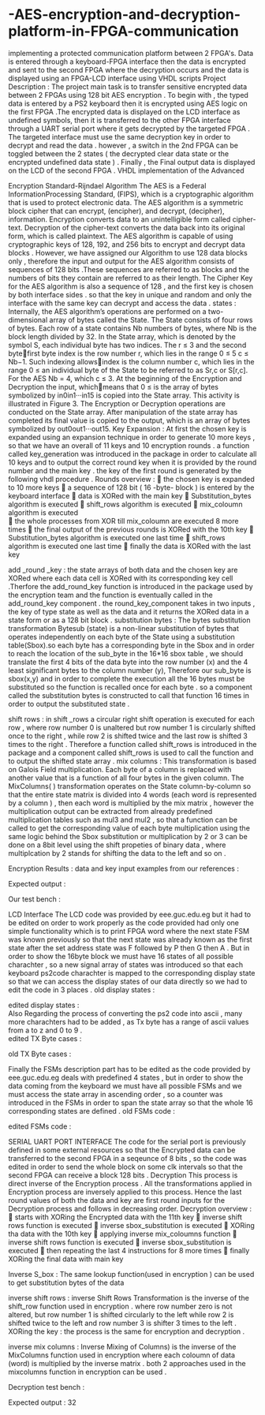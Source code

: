 # -AES-encryption-and-decryption-platform-in-FPGA-communication
implementing a protected communication platform between 2 FPGA's. Data is entered through a keyboard-FPGA interface then the data is encrypted and sent to the second FPGA where the decryption occurs and the data is displayed using an FPGA-LCD interface using VHDL scripts
Project Description :
The project main task is to transfer sensitive encrypted  data between 2 FPGAs  using 128 bit AES encryption . To begin with ,  the typed   data is entered by a PS2 keyboard then it is encrypted using AES logic on the first FPGA .The encrypted data is displayed on the LCD interface as undefined symbols, then it is transferred  to the other FPGA interface through a UART serial  port where it gets decrypted by the targeted FPGA . The targeted interface must use  the same decryption key in order to decrypt and read the data . however , a switch in the 2nd FPGA can be  toggled between the 2 states ( the decrypted clear data state or the encrypted undefined data state )  . Finally , the Final output data is displayed  on the LCD of the second FPGA  . 
VHDL implementation of the Advanced

Encryption Standard-Rijndael Algorithm
The AES is a Federal InformationProcessing Standard, (FIPS), which is a cryptographic algorithm that is used to protect electronic data. The AES algorithm is a symmetric block cipher that can encrypt, (encipher), and decrypt, (decipher), information. Encryption converts data to an unintelligible form called cipher-text. Decryption of the cipher-text converts the data back into its original form, which is called plaintext. The AES algorithm is capable of using cryptographic keys of 128, 192, and 256 bits to encrypt and decrypt data blocks . However, we have assigned our Algorithm to use 128 data blocks only  , therefore the input and output for the AES algorithm consists of sequences of 128 bits .These sequences are referred to as blocks and the numbers of bits they contain are referred to as their length. The Cipher Key for the AES algorithm is also  a sequence of 128  , and the first key is chosen by both interface sides . so that the key in unique and random and only the interface with the same key can decrypt and access the data . 
states  :
Internally, the AES algorithm’s operations are performed on a two-dimensional array of bytes called the State. The State consists of four rows of bytes. Each row of a state contains Nb numbers of bytes, where Nb is the block length divided by 32. In the State array, which is denoted by the symbol S, each individual byte has two indices. The r ≤ 3 and the second bytefirst byte index is the row number r, which lies in the range 0 ≤  5 c ≤ Nb−1. Such indexing allowsindex is the column number c, which lies in the range 0 ≤  an individual byte of the State to be referred to as Sr,c or S[r,c]. For the AES Nb = 4, which c ≤ 3. At the beginning of the Encryption and Decryption the input, whichmeans that 0 ≤ is the array of bytes symbolized by in0in1···in15 is copied into the State array. This activity is illustrated in Figure 3. The Encryption or Decryption operations are conducted on the State array. After manipulation of the state array has completed its final value is copied to the output, which is an array of bytes symbolized by out0out1···out15.
Key Expansion :   At first the chosen key is expanded using an expansion technique in order to generate 10 more keys , so that we have an overall of 11 keys and 10 encryption  rounds . a function called key_generation was introduced in the package in order to calculate all 10 keys and to output the correct round key when it is provided by  the round number and the main key  . the key of the first round is generated by the following vhdl procedure . 
Rounds overview :
	the chosen key is expanded to 10 more keys 
	a sequence of 128 bit ( 16 -byte- block ) is entered by the keyboard interface 
	data is XORed with the main key 
	Substitution_bytes algorithm is executed
	 shift_rows algorithm is executed 
	mix_coloumn algorithm is executed  
	the whole processes from XOR  till mix_coloumn are executed 8 more times
	the final output of the previous rounds is XORed with the 10th  key 
	Substitution_bytes algorithm is executed one last time
	 shift_rows algorithm is executed  one last time
	finally the data is XORed with the last key   

add _round _key :  the state arrays of both data and the chosen key are XORed where each data cell is XORed with its corresponding key cell .Therfore the add_round_key function is introduced in the package used by the encryption team and the function is eventually called in the add_round_key component . the round_key_component takes in two inputs , the key of type state as well as the data and it returns the XORed data in a state form or as a 128 bit block . 
substitution bytes : The bytes substitution transformation Bytesub (state) is a non-linear substitution of bytes that operates independently on each byte of the State using a substitution table(Sbox).so each byte has a corresponding byte in the Sbox and in order to reach the location of the sub_byte in the 16*16 sbox table , we should translate the first 4 bits of the data byte into the row number (x) and the 4 least significant bytes to the column number (y), Therefore our sub_byte is sbox(x,y)  and in order to complete the execution all the 16 bytes must be substituted so the function is recalled once for each byte . so a component called the substitution bytes is constructed to call that function 16 times in order to output the substituted state . 
 


shift rows : in shift _rows a circular right shift operation is executed for each row , where row number 0 is unaltered but row number 1 is circularly shifted once to the right , while row 2 is shifted twice and the last row is shifted 3 times to the right . Therefore a function called shift_rows is introduced in the package and a component called shift_rows is used to call the function and to output the  shifted state array  . 
mix columns : This transformation is based on Galois Field multiplication. Each byte of a column is replaced with another value that is a function of all four bytes in the given column. The MixColumns( ) transformation operates on the State column-by-column so that the entire state matrix is divided into 4 words (each word is represented by a column ) , then each word is multiplied by the mix matrix  , however the multiplication output can be extracted from already predefined multiplication tables such as mul3 and mul2 , so that a function can be called to get the corresponding value of each byte multiplication using the same logic behind the Sbox substitution or multiplication by 2 or 3 can be done on a 8bit level using the shift propeties of binary data , where multiplcation by 2 stands for shifting the data to the left and so on . 



Encryption Results  : 
data and key input examples from our references : 
 



Expected output : 



Our test bench : 
 







LCD Interface 
The LCD code was provided by eee.guc.edu.eg but it had to be edited on order to work properly as the code provided had only one simple functionality which is to print FPGA word where the next state FSM was known previously so that the next state was already known as the first state after the set address state was F followed by  P then G then A  . But in order to show the 16byte block we must have 16 states of all possible charachter , so a new signal array  of states was introduced so that each keyboard ps2code charachter is mapped to the corresponding display state so that we can access the display states of our data directly so we had to edit the code in 3 places . 
old display states :
 
edited display states :  
Also Regarding the process of converting the ps2 code into ascii , many more charachters had to be added , as Tx byte has a range of ascii values from a to z and 0 to 9 .     
                                                                                  edited TX Byte cases :
              
old TX Byte  cases :                      


Finally the FSMs description part has to be edited as the code provided by eee.guc.edu.eg  deals with predefined 4 states , but in order to show the data coming from the keyboard we must have all possible FSMs and we must access the state array in ascending order , so a counter was introduced in the FSMs in order to span the state array so that the whole 16 corresponding states are defined . 
old FSMs code : 






edited FSMs code :















SERIAL UART PORT INTERFACE 
The code for the serial port is previously defined in some external resources so that the Encrypted data can be transferred to the second FPGA in a seqeunce of 8 bits , so the code was edited in order to send the whole block on some clk intervals so that the second FPGA can receive a block 128 bits . 
Decryption 
This process is direct inverse of the Encryption process . All the transformations applied in Encryption process are inversely applied to this process. Hence the last round values of both the data and key are first round inputs for the Decryption process and follows in decreasing order. 
Decryption overview :
	starts with XORing the Encrypted data with the 11th key 
	inverse shift rows function is executed 
	inverse sbox_substitution is executed 
	XORing tha data with the 10th key 
	applying inverse mix_coloumns function 
	inverse shift rows function is executed 
	inverse sbox_substitution is executed 
	then repeating the last 4 instructions for 8 more times 
	finally XORing the final data with main key






Inverse S_box : The same lookup function(used in encryption )
 can be used to get substitution bytes of the data 

 
inverse shift rows : inverse Shift Rows Transformation is the inverse of the shift_row function used in encryption . where row number zero is not altered, but row number 1 is shifted circularly to the left while row 2 is shifted twice to the left and row number 3 is shifter 3 times to the left .
XORing the key : the process is the same for encryption and decryption . 

inverse mix columns :  Inverse Mixing of Columns) is the inverse of the MixColumns function used in encryption  where each coloumn of data (word) is multiplied by the inverse matrix . both 2 approaches used in the mixcolumns function  in encryption can be used . 
 

Decryption test bench :





Expected output : 32  






